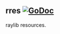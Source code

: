 ## rres [![GoDoc](https://godoc.org/github.com/hecate-tech/raylib-go/rres?status.svg)](https://godoc.org/github.com/hecate-tech/raylib-go/rres)

raylib resources.
